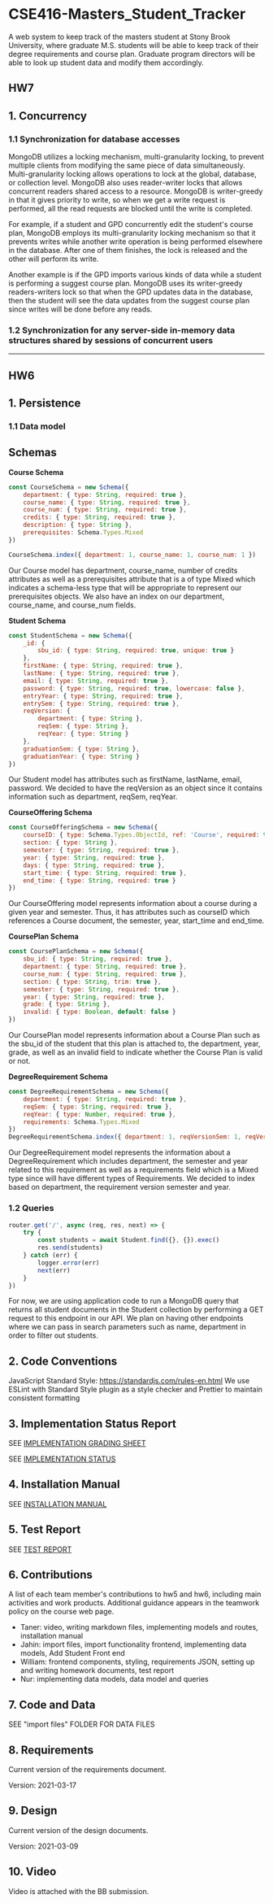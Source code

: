 # CSE416-Masters_Student_Tracker

A web system to keep track of the masters student at Stony Brook University, where graduate M.S. students will be able to keep track of their degree requirements and course plan. Graduate program directors will be able to look up student data and modify them accordingly.

## HW7

## 1. Concurrency

### 1.1 Synchronization for database accesses

MongoDB utilizes a locking mechanism, multi-granularity locking, to prevent multiple clients from modifying the same piece of data simultaneously. Multi-granularity locking allows operations to lock at the global, database, or collection level. MongoDB also uses reader-writer locks that allows concurrent readers shared access to a resource. MongoDB is writer-greedy in that it gives priority to write, so when we get a write request is performed, all the read requests are blocked until the write is completed.

For example, if a student and GPD concurrently edit the student's course plan, MongoDB employs its multi-granularity locking mechanism so that it prevents writes while another write operation is being performed elsewhere in the database. After one of them finishes, the lock is released and the other will perform its write.

Another example is if the GPD imports various kinds of data while a student is performing a suggest course plan. MongoDB uses its writer-greedy readers-writers lock so that when the GPD updates data in the database, then the student will see the data updates from the suggest course plan since writes will be done before any reads. 

### 1.2 Synchronization for any server-side in-memory data structures shared by sessions of concurrent users

---

## HW6

## 1. Persistence

### 1.1 Data model
## Schemas
 **Course Schema**
```js
const CourseSchema = new Schema({
	department: { type: String, required: true },
	course_name: { type: String, required: true },
	course_num: { type: String, required: true },
	credits: { type: String, required: true },
	description: { type: String },
	prerequisites: Schema.Types.Mixed
})

CourseSchema.index({ department: 1, course_name: 1, course_num: 1 })
```
Our Course model has department, course_name, number of credits attributes as well as a prerequisites attribute that is a of type Mixed which indicates a schema-less type that will be appropriate to represent our prerequisites objects. We also have an index on our department, course_name, and course_num fields.

**Student Schema**
```js
const StudentSchema = new Schema({
    _id: {
        sbu_id: { type: String, required: true, unique: true }
    },
    firstName: { type: String, required: true },
    lastName: { type: String, required: true },
    email: { type: String, required: true },
    password: { type: String, required: true, lowercase: false },
    entryYear: { type: String, required: true },
    entrySem: { type: String, required: true },
    reqVersion: {
        department: { type: String },
        reqSem: { type: String },
        reqYear: { type: String }
    },
    graduationSem: { type: String },
    graduationYear: { type: String }
})
```
Our Student model has attributes such as firstName, lastName, email, password. We decided to have the reqVersion as an object since it contains information such as department, reqSem, reqYear.

**CourseOffering Schema**
```js
const CourseOfferingSchema = new Schema({
    courseID: { type: Schema.Types.ObjectId, ref: 'Course', required: true },
    section: { type: String },
    semester: { type: String, required: true },
    year: { type: String, required: true },
    days: { type: String, required: true },
    start_time: { type: String, required: true },
    end_time: { type: String, required: true }
})
```
Our CourseOffering model represents information about a course during a given year and semester. Thus, it has attributes such as courseID which references a Course document, the semester, year, start_time and end_time.

**CoursePlan Schema**
```js
const CoursePlanSchema = new Schema({
    sbu_id: { type: String, required: true },
    department: { type: String, required: true },
    course_num: { type: String, required: true },
    section: { type: String, trim: true },
    semester: { type: String, required: true },
    year: { type: String, required: true },
    grade: { type: String },
    invalid: { type: Boolean, default: false }
})
```
Our CoursePlan model represents information about a Course Plan such as the sbu_id of the student that this plan is attached to, the department, year, grade, as well as an invalid field to indicate whether the Course Plan is valid or not.

**DegreeRequirement Schema** 
```js
const DegreeRequirementSchema = new Schema({
    department: { type: String, required: true },
    reqSem: { type: String, required: true },
    reqYear: { type: Number, required: true },
    requirements: Schema.Types.Mixed
})
DegreeRequirementSchema.index({ department: 1, reqVersionSem: 1, reqVersionYear: 1 })
```
Our DegreeRequirement model represents the information about a DegreeRequirement which includes department, the semester and year related to this requirement as well as a requirements field which is a Mixed type since will have different types of Requirements. We decided to index based on department, the requirement version semester and year.

### 1.2 Queries

```js
router.get('/', async (req, res, next) => {
	try {
		const students = await Student.find({}, {}).exec()
		res.send(students)
	} catch (err) {
		logger.error(err)
		next(err)
	}
})
```
For now, we are using application code to run a MongoDB query that returns all student documents in the Student collection by performing a GET request to this endpoint in our API. We plan on having other endpoints where we can pass in search parameters such as name, department in order to filter out students.

## 2. Code Conventions

JavaScript Standard Style: https://standardjs.com/rules-en.html
We use ESLint with Standard Style plugin as a style checker and Prettier to maintain consistent formatting

## 3. Implementation Status Report

SEE [IMPLEMENTATION GRADING SHEET](implementation-grading-sheet-SADGE_GOOMBAS.xlsx)

SEE [IMPLEMENTATION STATUS](implementation-status-SADGE_GOOMBAS.md)

## 4. Installation Manual

SEE [INSTALLATION MANUAL](installation-manual.md)


## 5. Test Report

SEE [TEST REPORT](test-report.md)


## 6. Contributions

A list of each team member's contributions to hw5 and hw6, including main activities and work products. Additional guidance appears in the teamwork policy on the course web page.

- Taner: video, writing markdown files, implementing models and routes, installation manual
- Jahin: import files, import functionality frontend, implementing data models, Add Student Front end
- William: frontend components, styling, requirements JSON, setting up and writing homework documents, test report
- Nur: implementing data models, data model and queries

## 7. Code and Data

SEE "import files" FOLDER FOR DATA FILES

## 8. Requirements

Current version of the requirements document.

Version: 2021-03-17

## 9. Design

Current version of the design documents.

Version: 2021-03-09

## 10. Video

Video is attached with the BB submission.
